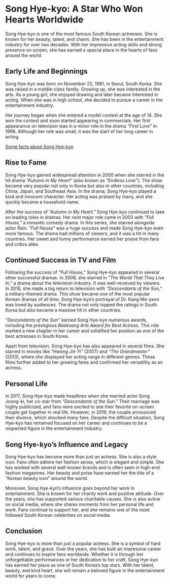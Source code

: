 # Song Hye-kyo: A Star Who Won Hearts Worldwide

Song Hye-kyo is one of the most famous South Korean actresses. She is known for her beauty, talent, and charm. She has been in the entertainment industry for over two decades. With her impressive acting skills and strong presence on screen, she has earned a special place in the hearts of fans around the world.

## Early Life and Beginnings

Song Hye-kyo was born on November 22, 1981, in Seoul, South Korea. She was raised in a middle-class family. Growing up, she was interested in the arts. As a young girl, she enjoyed drawing and later became interested in acting. When she was in high school, she decided to pursue a career in the entertainment industry.

Her journey began when she entered a model contest at the age of 14. She won the contest and soon started appearing in commercials. Her first appearance on television was in a minor role in the drama *"First Love"* in 1996. Although her role was small, it was the start of her long career in acting.

[Some facts about Song Hye-kyo](celebrifeed.wordpress.com)

## Rise to Fame

Song Hye-kyo gained widespread attention in 2000 when she starred in the hit drama *"Autumn in My Heart"* (also known as *"Endless Love"*). The show became very popular not only in Korea but also in other countries, including China, Japan, and Southeast Asia. In the drama, Song Hye-kyo played a kind and innocent character. Her acting was praised by many, and she quickly became a household name.

After the success of *"Autumn in My Heart,"* Song Hye-kyo continued to take on leading roles in dramas. Her next major role came in 2003 with *"Full House,"* a romantic comedy drama. In this series, she starred alongside actor Rain. *"Full House"* was a huge success and made Song Hye-kyo even more famous. The drama had millions of viewers, and it was a hit in many countries. Her sweet and funny performance earned her praise from fans and critics alike.

## Continued Success in TV and Film

Following the success of *"Full House,"* Song Hye-kyo appeared in several other successful dramas. In 2008, she starred in *"The World That They Live In,"* a drama about the television industry. It was well-received by viewers. In 2016, she made a big return to television with *"Descendants of the Sun,"* a military-themed drama. This show became one of the most popular Korean dramas of all time. Song Hye-kyo’s portrayal of Dr. Kang Mo-yeon was loved by audiences. The drama not only topped the ratings in South Korea but also became a massive hit in other countries.

*“Descendants of the Sun”* earned Song Hye-kyo numerous awards, including the prestigious *Baeksang Arts Award for Best Actress.* This role marked a new chapter in her career and solidified her position as one of the best actresses in South Korea.

Apart from television, Song Hye-kyo has also appeared in several films. She starred in movies like *“Hwang Jin Yi”* (2007) and *“The Grandmaster”* (2013), where she displayed her acting range in different genres. These films further added to her growing fame and confirmed her versatility as an actress.

## Personal Life

In 2017, Song Hye-kyo made headlines when she married actor Song Joong-ki, her co-star from *"Descendants of the Sun."* Their marriage was highly publicized, and fans were excited to see their favorite on-screen couple get together in real life. However, in 2019, the couple announced their divorce, which shocked many fans. Despite the difficult situation, Song Hye-kyo has remained focused on her career and continues to be a respected figure in the entertainment industry.

## Song Hye-kyo’s Influence and Legacy

Song Hye-kyo has become more than just an actress. She is also a style icon. Fans often admire her fashion sense, which is elegant and simple. She has worked with several well-known brands and is often seen in high-end fashion magazines. Her beauty and poise have earned her the title of a “Korean beauty icon” around the world.

Moreover, Song Hye-kyo’s influence goes beyond her work in entertainment. She is known for her charity work and positive attitude. Over the years, she has supported various charitable causes. She is also active on social media, where she shares moments from her personal life and work. Fans continue to support her, and she remains one of the most followed South Korean celebrities on social media.

## Conclusion

Song Hye-kyo is more than just a popular actress. She is a symbol of hard work, talent, and grace. Over the years, she has built an impressive career and continues to inspire fans worldwide. Whether it is through her unforgettable performances or her dedication to her craft, Song Hye-kyo has earned her place as one of South Korea’s top stars. With her talent, beauty, and kind heart, she will remain a beloved figure in the entertainment world for years to come.
